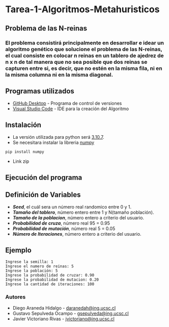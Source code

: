 # Tarea-1-Algoritmos-Metahuristicos
## Problema de las N-reinas
### El problema consistirá principalmente en desarrollar e idear un algoritmo genético que solucione el problema de las N-reinas, el cual consiste en colocar n reinas en un tablero de ajedrez de n x n de tal manera que no sea posible que dos reinas se capturen entre si, es decir, que no estén en la misma fila, ni en la misma columna ni en la misma diagonal.

## Programas utilizados 

* [GitHub Desktop](https://desktop.github.com/) - Programa de control de versiones
* [Visual Studio Code](https://visualstudio.microsoft.com/es/) - IDE para la creación del Algoritmo

## Instalación
* La versión utilizada para python será [3.10.7](https://www.python.org/downloads/).
* Se necesitara instalar la libreria [numpy](https://numpy.org/)
 ```
 pip install numpy
 ```
 * Link zip

## Ejecución del programa

## Definición de Variables
* ***Seed***, el cuál sera un número real randomico entre 0 y 1.
* ***Tamaño del tablero***, número entero entre 1 y N(tamaño población).
* ***Tamaño de la poblacion***, número entero a criterio del usuario.
* ***Probabilidad de cruza***, número real 95 = 0.95
* ***Probabilidad de mutación***,  número real 5 = 0.05
* ***Número de Iteraciones***, número entero a criterio del usuario.

## Ejemplo
```
Ingrese la semilla: 1
Ingrese el numero de reinas: 5
Ingrese la población: 5
Ingrese la probabilidad de cruzar: 0.90
Ingrese la probabilidad de mutacion: 0.20
Ingrese la cantidad de iteraciones: 100
```

### Autores
* Diego Araneda Hidalgo - daranedah@ing.ucsc.cl
* Gustavo Sepulveda Ocampo - gsepulveda@ing.ucsc.cl
* Javier Victoriano Rivas - jvictoriano@ing.ucsc.cl
